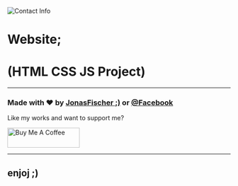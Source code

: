 ![Contact Info](./img/jones.png)
# Website;
# (HTML CSS JS Project)

---

### Made with  ❤️  by [JonasFischer ;)](https://www.instagram.com/jonas_i_fischer/) or  [@Facebook](https://de-de.facebook.com/jonas.fischer.988)

Like my works and want to support me?

<a href="https://www.buymeacoffee.com/" target="_blank"><img src="https://cdn.buymeacoffee.com/buttons/v2/default-blue.png" alt="Buy Me A Coffee" style="height: 45px !important;width: 162.75px !important;" ></a>

---

## enjoj ;)
